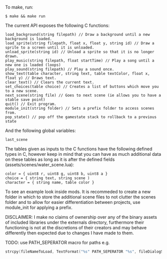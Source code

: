 To make, run:
```console
$ make && make run
```

The current API exposes the following C functions:
```
load_background(string filepath) // Draw a background until a new background is loaded.
load_sprite(string filepath, float x, float y, string id) // Draw a sprite to a screen until it is unloaded.
unload_sprite(string id) // Unload a sprite so that it is no longer drawn.
play_music(string filepath, float startTime) // Play a song until a new one is loaded (loops)
play_sound(string filepath) // Play a sound once.
show_text(table character, string text, table textColor, float x, float y) // Draws text.
clear_text() // Clears the current text.
set_choices(table choice) // Creates a list of buttons which move you to a new scene.
next_scene(string file) // Goes to next scene (ie allows you to have a stable save point)
quit() // Exit program.
module_init(string folder) // Sets a prefix folder to access scenes from.
pop_state() // pop off the gamestate stack to rollback to a previous state
```

And the following global variables:
```
last_scene
```

The tables given as inputs to the C functions have the following defined types in C, however keep in mind that you can have as much additional data on these tables as long as it is after the defined fields (assets/scenes/water_scene.lua):
```
color = { uint8 r, uint8 g, uint8 b, uint8 a }
choice = { string text, string scene )
character = { string name, table color }
```

To see an example look inside mods. It is recommeded to create a new folder in which to store the additional scene files to not clutter the scenes folder and to allow for easier differentiation between projects, use module_init for applying a prefix.

DISCLAIMER: I make no claims of ownership over any of the binary assets of included libraries under the externals directory, furthermore their functioning is not at the discretions of their creators and may behave differently then expected due to changes I have made to them.

TODO:
use PATH_SEPERATOR macro for paths e.g.

```C
strcpy(fileNameToLoad, TextFormat("%s" PATH_SEPERATOR "%s", fileDialogState.dirPathText, fileDialogState.fileNameText));
```
